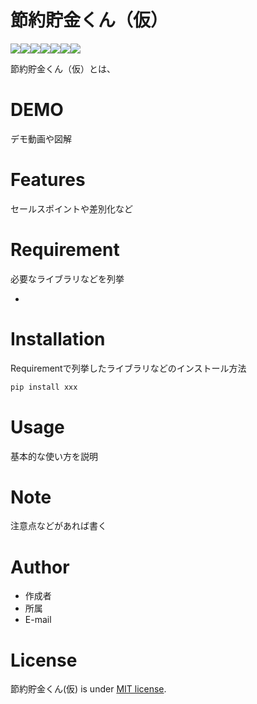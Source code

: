 # 節約貯金くん（仮）

<img src="https://img.shields.io/badge/-Html5-E34F26.svg?logo=html5&style=plastic"><img src="https://img.shields.io/badge/-Vue.js-4FC08D.svg?logo=vue.js&style=plastic"><img src="https://img.shields.io/badge/-Javascript-F7DF1E.svg?logo=javascript&style=plastic"><img src="https://img.shields.io/badge/-Php-777BB4.svg?logo=php&style=plastic"><img src="https://img.shields.io/badge/-Mysql-4479A1.svg?logo=mysql&style=plastic"><img src="https://img.shields.io/badge/-Apache-D22128.svg?logo=apache&style=plastic"><img src="https://img.shields.io/badge/-Github-181717.svg?logo=github&style=plastic">
 
節約貯金くん（仮）とは、
 
# DEMO
 
デモ動画や図解
 
# Features
 
セールスポイントや差別化など
 
# Requirement
 
必要なライブラリなどを列挙
 
* 
 
# Installation
 
Requirementで列挙したライブラリなどのインストール方法
 
```bash
pip install xxx
```
 
# Usage
 
基本的な使い方を説明
 
# Note
 
注意点などがあれば書く
 
# Author
 
* 作成者
* 所属
* E-mail
 
# License
 
節約貯金くん(仮) is under [MIT license](https://en.wikipedia.org/wiki/MIT_License).